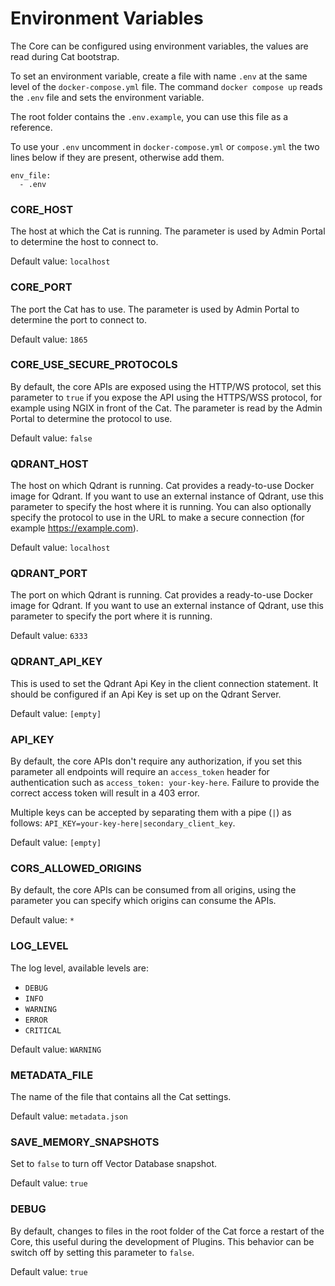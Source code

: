 # Environment Variables
The Core can be configured using environment variables, the values are read during Cat bootstrap.

To set an environment variable, create a file with name `.env` at the same level of the `docker-compose.yml` file. The command `docker compose up` reads the `.env` file and sets the environment variable.

The root folder contains the `.env.example`, you can use this file as a reference.

To use your `.env` uncomment in `docker-compose.yml` or `compose.yml` the two lines below if they are present, otherwise add them.

    env_file:
      - .env

### CORE_HOST
The host at which the Cat is running. The parameter is used by Admin Portal to determine the host to connect to.

Default value: `localhost`

### CORE_PORT
The port the Cat has to use. The parameter is used by Admin Portal to determine the port to connect to.

Default value: `1865`

### CORE_USE_SECURE_PROTOCOLS
By default, the core APIs are exposed using the HTTP/WS protocol, set this parameter to `true` if you expose the API using the HTTPS/WSS protocol, for example using NGIX in front of the Cat. The parameter is read by the Admin Portal to determine the protocol to use.

Default value: `false`

### QDRANT_HOST
The host on which Qdrant is running. Cat provides a ready-to-use Docker image for Qdrant. If you want to use an external instance of Qdrant, use this parameter to specify the host where it is running. You can also optionally specify the protocol to use in the URL to make a secure connection (for example https://example.com).

Default value: `localhost`

### QDRANT_PORT
The port on which Qdrant is running. Cat provides a ready-to-use Docker image for Qdrant. If you want to use an external instance of Qdrant, use this parameter to specify the port where it is running.

Default value: `6333`

### QDRANT_API_KEY
This is used to set the Qdrant Api Key in the client connection statement. It should be configured if an Api Key is set up on the Qdrant Server.

Default value: `[empty]`

### API_KEY
By default, the core APIs don't require any authorization, if you set this parameter all endpoints will require an `access_token` header for authentication such as `access_token: your-key-here`. Failure to provide the correct access token will result in a 403 error.

Multiple keys can be accepted by separating them with a pipe (`|`) as follows: `API_KEY=your-key-here|secondary_client_key`.

Default value: `[empty]`

### CORS_ALLOWED_ORIGINS
By default, the core APIs can be consumed from all origins, using the parameter you can specify which origins can consume the APIs.

Default value: `*`

### LOG_LEVEL
The log level, available levels are:  
- `DEBUG`  
- `INFO`  
- `WARNING`  
- `ERROR`  
- `CRITICAL`  

Default value: `WARNING`

### METADATA_FILE
The name of the file that contains all the Cat settings.

Default value: `metadata.json`

### SAVE_MEMORY_SNAPSHOTS
Set to `false` to turn off Vector Database snapshot.

Default value: `true`

### DEBUG
By default, changes to files in the root folder of the Cat force a restart of the Core, this useful during the development of Plugins. This behavior can be switch off by setting this parameter to `false`.

Default value: `true`
